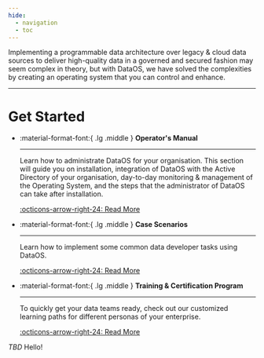 ```yaml
---
hide:
  - navigation
  - toc
---
```


Implementing a programmable data architecture over legacy & cloud data sources to deliver high-quality data in a governed and secured fashion may seem complex in theory, but with DataOS, we have solved the complexities by creating an operating system that you can control and enhance.

---


# Get Started

<div class="grid cards" markdown>

-   :material-format-font:{ .lg .middle } __Operator's Manual__

    ---

    Learn how to administrate DataOS for your organisation. This section will guide you on installation, integration of DataOS with the Active Directory of your organisation, day-to-day monitoring & management of the Operating System, and the steps that the administrator of DataOS can take after installation.

    [:octicons-arrow-right-24: Read More](#)


-   :material-format-font:{ .lg .middle } __Case Scenarios__

    ---

    Learn how to implement some common data developer tasks using DataOS.

    [:octicons-arrow-right-24: Read More](#)
    

-   :material-format-font:{ .lg .middle } __Training & Certification Program__

    ---

    To quickly get your data teams ready, check out our customized learning paths for different personas of your enterprise.

    [:octicons-arrow-right-24: Read More](#)

</div>

_TBD_  Hello!
